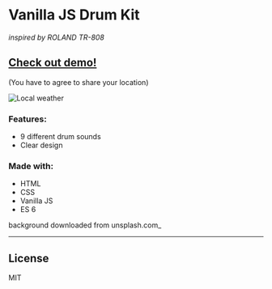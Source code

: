 # Vanilla JS Drum Kit
_inspired by ROLAND TR-808_


## [Check out demo!](https://mmazurkiewicz.github.io/Vanilla-JS-Drum-Kit/)
(You have to agree to share your location)

![Local weather](screenshot.png "Vanilla JS Drum Kit")
### Features:

* 9 different drum sounds
* Clear design

### Made with:
* HTML
* CSS
* Vanilla JS
* ES 6

background downloaded from unsplash.com_
___

License
----

MIT

